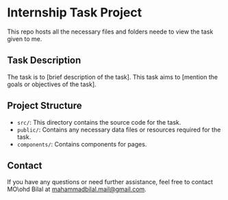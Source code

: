 # Internship Task Project

This repo hosts all the necessary files and folders neede to view the task given to me.

## Task Description

The task is to [brief description of the task]. This task aims to [mention the goals or objectives of the task]. 

## Project Structure

- `src/`: This directory contains the source code for the task.
- `public/`: Contains any necessary data files or resources required for the task.
- `components/`: Contains components for pages.

## Contact

If you have any questions or need further assistance, feel free to contact MO\ohd Bilal at mahammadbilal.mail@gmail.com.
